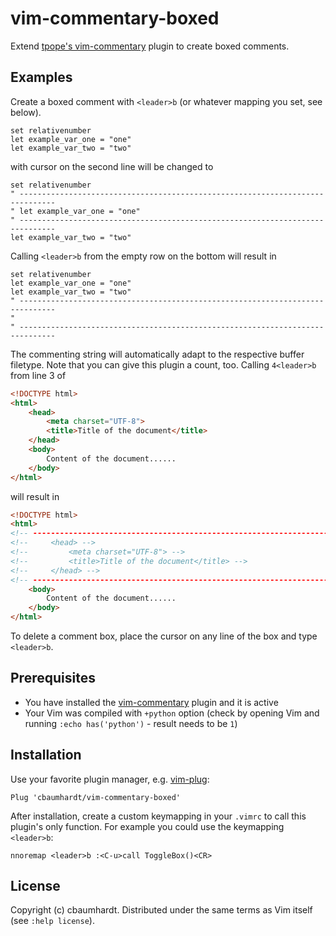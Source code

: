 vim-commentary-boxed
====================
Extend [tpope's vim-commentary](https://github.com/tpope/vim-commentary) 
plugin to create boxed comments. 

Examples
--------

Create a boxed comment with `<leader>b` (or whatever mapping you set, see below).

```vim
set relativenumber
let example_var_one = "one"
let example_var_two = "two"

```

with cursor on the second line will be changed to

```vim
set relativenumber
" ------------------------------------------------------------------------------
" let example_var_one = "one"
" ------------------------------------------------------------------------------
let example_var_two = "two"

```
Calling `<leader>b` from the empty row on the bottom will result in 

```vim
set relativenumber
let example_var_one = "one"
let example_var_two = "two"
" ------------------------------------------------------------------------------
" 
" ------------------------------------------------------------------------------
```
The commenting string will automatically adapt to the respective buffer filetype.
Note that you can give this plugin a count, too. Calling `4<leader>b` from line
3 of

```html
<!DOCTYPE html>
<html>
    <head>
        <meta charset="UTF-8">
        <title>Title of the document</title>
    </head>
    <body>
        Content of the document......
    </body>
</html> 
```
will result in

```html
<!DOCTYPE html>
<html>
<!-- ----------------------------------------------------------------------- -->
<!--     <head> -->
<!--         <meta charset="UTF-8"> -->
<!--         <title>Title of the document</title> -->
<!--     </head> -->
<!-- ----------------------------------------------------------------------- -->
    <body>
        Content of the document......
    </body>
</html> 
```

To delete a comment box, place the cursor on any line of the box and type
`<leader>b`.

Prerequisites
-------------

- You have installed the [vim-commentary](https://github.com/tpope/vim-commentary) 
  plugin and it is active
- Your Vim was compiled with `+python` option (check by opening Vim and running 
  `:echo has('python')` - result needs to be `1`)

Installation
------------

Use your favorite plugin manager, e.g. [vim-plug](https://github.com/junegunn/vim-plug):

```vim
Plug 'cbaumhardt/vim-commentary-boxed'
```

After installation, create a custom keymapping in your `.vimrc` to call this plugin's only function. For example you could use the keymapping `<leader>b`:

```vim
nnoremap <leader>b :<C-u>call ToggleBox()<CR>
```

License
-------

Copyright (c) cbaumhardt. Distributed under the same terms as Vim itself (see `:help license`).
